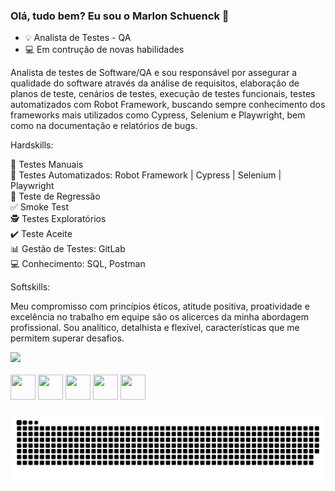 ### Olá, tudo bem? Eu sou o Marlon Schuenck 👋

- 💡 Analista de Testes - QA
- 💻 Em contrução de novas habilidades

 Analista de testes de Software/QA e sou responsável por assegurar a qualidade do software através da análise de requisitos, elaboração de planos de teste, cenários de testes, execução de testes funcionais, testes automatizados com Robot Framework, buscando sempre conhecimento dos frameworks mais utilizados como Cypress, Selenium e Playwright, bem como na documentação e relatórios de bugs.

Hardskills: 

 🧪 Testes Manuais
 <br>
 🤖 Testes Automatizados: Robot Framework | Cypress | Selenium | Playwright
 <br>
 🔄 Teste de Regressão
 <br>
 ✅  Smoke Test
 <br>
 🕵️ Testes Exploratórios
 <br>
 ✔️ Teste Aceite
 <br>
 📊 Gestão de Testes: GitLab
 <br>
 💻 Conhecimento: SQL, Postman

Softskills: 

Meu compromisso com princípios éticos, atitude positiva, proatividade e excelência no trabalho em equipe são os alicerces da minha abordagem profissional. Sou analítico, detalhista e flexível, características que me permitem superar desafios.


 <div>
  <a href="https://www.linkedin.com/in/marlon-schuenck-818892289/" target="_blank"><img src="https://img.shields.io/badge/-LinkedIn-%230077B5?style=for-the-badge&logo=linkedin&logoColor=white" target="_blank"></a>   
</a>

  <div style="display: inline_bock"><br>

  <img align="center" height="40" width="40" src="https://progsoft.net/images/original_images/r/o/b/robot-framework-icon-4eecbbfdc323012b456971bcf1e711595fdc1a41.png" />
  
  <img align="center" height="40" width="40" src="https://www.svgrepo.com/show/354202/postman-icon.svg" />
  
  <img align="center" height="40" width="40" src="https://www.svgrepo.com/show/353397/android-icon.svg" />
    
  <img align="center" height="40" width="40" src="https://www.svgrepo.com/show/373542/cypress.svg" />

  <img img align="center" height="40" width="40" src="https://cdn.jsdelivr.net/gh/devicons/devicon/icons/javascript/javascript-original.svg" />
        
    
  </div>
  
 ###  
  
   ![Snake animation](https://github.com/JessicaSoobral/JessicaSoobral/blob/output/github-contribution-grid-snake.svg)
    
  </div>
